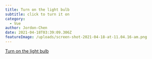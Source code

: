 ```yaml
---
title: Turn on the light bulb
subtitle: click to turn it on
category:
  - Vue
author: Jordon-Chen
date: 2021-04-18T03:39:09.306Z
featureImage: /uploads/screen-shot-2021-04-18-at-11.04.16-am.png
---
```

[Turn on the light bulb](https://jordon-chen.github.io/Vue2.js/turn_on_the_lightbulb/index.html)